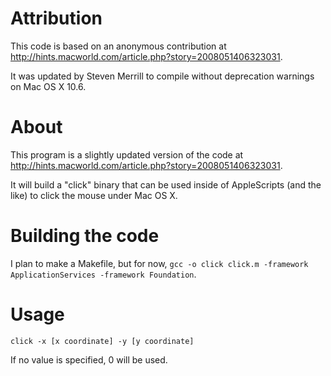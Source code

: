 # Attribution

This code is based on an anonymous contribution at http://hints.macworld.com/article.php?story=2008051406323031.

It was updated by Steven Merrill to compile without deprecation warnings on Mac OS X 10.6.

# About

This program is a slightly updated version of the code at http://hints.macworld.com/article.php?story=2008051406323031.

It will build a "click" binary that can be used inside of AppleScripts (and the like) to click the mouse under Mac OS X.

# Building the code

I plan to make a Makefile, but for now, ```gcc -o click click.m -framework ApplicationServices -framework Foundation```.

# Usage

```click -x [x coordinate] -y [y coordinate]```

If no value is specified, 0 will be used.

